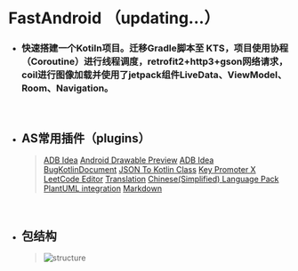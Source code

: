 # FastAndroid （updating...）

- ### 快速搭建一个Kotiln项目。迁移Gradle脚本至 KTS，项目使用协程（Coroutine）进行线程调度，retrofit2+http3+gson网络请求，coil进行图像加载并使用了jetpack组件LiveData、ViewModel、Room、Navigation。

    <br/>
- ## AS常用插件（plugins）

  > [ADB Idea](https://plugins.jetbrains.com/plugin/7380-adb-idea)
  > [Android Drawable Preview](https://plugins.jetbrains.com/plugin/10730-android-drawable-preview)
  > [ADB Idea](https://plugins.jetbrains.com/plugin/7380-adb-idea)
  > [BugKotlinDocument](https://plugins.jetbrains.com/plugin/9781-bugkotlindocument)
  > [JSON To Kotlin Class](https://plugins.jetbrains.com/plugin/9960-json-to-kotlin-class-jsontokotlinclass-)
  > [Key Promoter X](https://plugins.jetbrains.com/plugin/9792-key-promoter-x)
  > [LeetCode Editor](https://plugins.jetbrains.com/plugin/12132-leetcode-editor)
  > [Translation](https://plugins.jetbrains.com/plugin/8579-translation)
  > [Chinese ​(Simplified)​ Language Pack](https://plugins.jetbrains.com/plugin/13710-chinese-simplified-language-pack----)
  > [PlantUML integration](https://plugins.jetbrains.com/plugin/7017-plantuml-integration)
  > [Markdown](https://plugins.jetbrains.com/plugin/7793-markdown)

    <br/>
- ## 包结构
  > ![structure](https://github.com/tianhe-github/FastAndroid/blob/master/image/package_structure.png)
            



